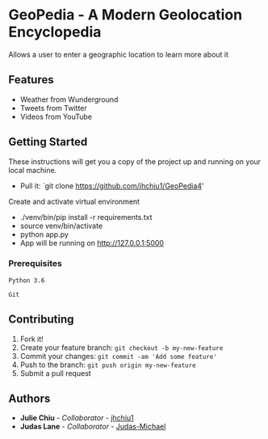 # GeoPedia - A Modern Geolocation Encyclopedia

Allows a user to enter a geographic location to learn more about it

## Features

* Weather from Wunderground
* Tweets from Twitter
* Videos from YouTube


## Getting Started

These instructions will get you a copy of the project up and running on your local machine.

* Pull it: `git clone https://github.com/jhchiu1/GeoPedia4'

Create and activate virtual environment

* ./venv/bin/pip install -r requirements.txt
* source venv/bin/activate
* python app.py
* App will be running on http://127.0.0.1:5000


### Prerequisites

```
Python 3.6
```
```
Git
```

## Contributing

1. Fork it!
2. Create your feature branch: `git checkout -b my-new-feature`
3. Commit your changes: `git commit -am 'Add some feature'`
4. Push to the branch: `git push origin my-new-feature`
5. Submit a pull request 

## Authors

* **Julie Chiu** - *Collaborator* - [jhchiu1](https://github.com/jhchiu1)
* **Judas Lane** - *Collaborator* - [Judas-Michael](https://github.com/Judas-Michael)
